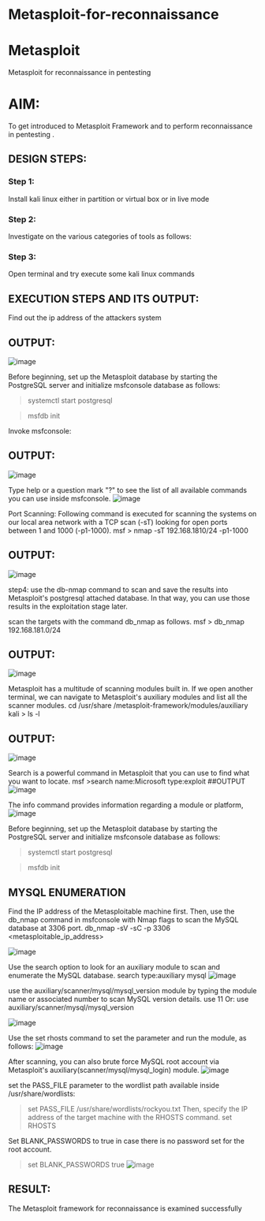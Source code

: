 # Metasploit-for-reconnaissance
# Metasploit
Metasploit for reconnaissance in pentesting

# AIM:

To get introduced to Metasploit Framework and to  perform reconnaissance  in pentesting .

## DESIGN STEPS:

### Step 1:

Install kali linux either in partition or virtual box or in live mode

### Step 2:

Investigate on the various categories of tools as follows:

### Step 3:

Open terminal and try execute some kali linux commands

## EXECUTION STEPS AND ITS OUTPUT:

Find out the ip address of the attackers system
## OUTPUT:
![image](https://github.com/CodesWithRobi/EH-Metasploit-for-reconnaissance/assets/130537166/5dd48b5e-cb4d-4222-8251-4c1ce5cc66bd)


Before beginning, set up the Metasploit database by starting the PostgreSQL server and initialize msfconsole database as follows:
> systemctl start postgresql

> msfdb init

Invoke msfconsole:
## OUTPUT:
![image](https://github.com/CodesWithRobi/EH-Metasploit-for-reconnaissance/assets/130537166/42369811-2f46-4ab2-adae-441ebee35f47)




Type help or a question mark "?" to see the list of all available commands you can use inside msfconsole.
![image](https://github.com/CodesWithRobi/EH-Metasploit-for-reconnaissance/assets/130537166/17c367ef-e4dd-4998-8da1-a3fe516406ca)


Port Scanning:
Following command is executed for scanning the systems on our local area network with a TCP scan (-sT) looking for open ports between 1 and 1000 (-p1-1000).
msf >  nmap -sT 192.168.1810/24 -p1-1000
## OUTPUT:
![image](https://github.com/CodesWithRobi/EH-Metasploit-for-reconnaissance/assets/130537166/e896bbf5-edbf-4809-9eae-dfdfcf45bacf)

step4:
use the db-nmap command to scan and save the results into Metasploit's postgresql attached database. In that way, you can use those results in the exploitation stage later.

scan the targets with the command db_nmap as follows.
msf > db_nmap 192.168.181.0/24
## OUTPUT:
![image](https://github.com/CodesWithRobi/EH-Metasploit-for-reconnaissance/assets/130537166/55568150-1887-4aba-9e9c-e3883437f582)

Metasploit has a multitude of scanning modules built in. If we open another terminal, we can navigate to Metasploit's auxiliary modules and list all the scanner modules.
cd /usr/share /metasploit-framework/modules/auxiliary
kali > ls -l
## OUTPUT:

![image](https://github.com/CodesWithRobi/EH-Metasploit-for-reconnaissance/assets/130537166/4c30bee3-fd41-4116-b3b5-5a2e33caf308)

Search is a powerful command in Metasploit that you can use to find what you want to locate. 
msf >search name:Microsoft type:exploit
##OUTPUT
![image](https://github.com/CodesWithRobi/EH-Metasploit-for-reconnaissance/assets/130537166/6b71f6b9-b46d-4374-a9bd-21868b9faffc)



The info command provides information regarding a module or platform,
![image](https://github.com/CodesWithRobi/EH-Metasploit-for-reconnaissance/assets/130537166/21496da5-fef2-42d8-b5b7-e7e926c1ccc3)

Before beginning, set up the Metasploit database by starting the PostgreSQL server and initialize msfconsole database as follows:
> systemctl start postgresql

> msfdb init

## MYSQL ENUMERATION
Find the IP address of the Metasploitable machine first. Then, use the db_nmap command in msfconsole with Nmap flags to scan the MySQL database at 3306 port.
db_nmap -sV -sC -p 3306 <metasploitable_ip_address>

![image](https://github.com/CodesWithRobi/EH-Metasploit-for-reconnaissance/assets/130537166/9f998219-a2ae-4dbc-8c97-0ab720f38b24)



Use the search option to look for an auxiliary module to scan and enumerate the MySQL database.
search type:auxiliary mysql
![image](https://github.com/CodesWithRobi/EH-Metasploit-for-reconnaissance/assets/130537166/24f85f8d-f911-4951-8bcf-4733c754c982)


use the auxiliary/scanner/mysql/mysql_version module by typing the module name or associated number to scan MySQL version details.
use 11
Or:
use auxiliary/scanner/mysql/mysql_version

![image](https://github.com/CodesWithRobi/EH-Metasploit-for-reconnaissance/assets/130537166/f1525598-74e1-4bed-8b42-ce0161a3a9b9)


Use the set rhosts command to set the parameter and run the module, as follows:
![image](https://github.com/CodesWithRobi/EH-Metasploit-for-reconnaissance/assets/130537166/4282f715-91f9-48a5-8a18-4ab4d687e4cf)


After scanning, you can also brute force MySQL root account via Metasploit's auxiliary(scanner/mysql/mysql_login) module.
![image](https://github.com/CodesWithRobi/EH-Metasploit-for-reconnaissance/assets/130537166/12bbbb4f-c3ca-44e5-8016-cbf94c421902)


set the PASS_FILE parameter to the wordlist path available inside /usr/share/wordlists:
> set PASS_FILE /usr/share/wordlists/rockyou.txt
Then, specify the IP address of the target machine with the RHOSTS command.
> set RHOSTS <metasploitable-ip-address>

Set BLANK_PASSWORDS to true in case there is no password set for the root account.
>set BLANK_PASSWORDS true
![image](https://github.com/CodesWithRobi/EH-Metasploit-for-reconnaissance/assets/130537166/6695fce9-029d-4321-b5cf-026f1fe618b3)


## RESULT:
The Metasploit framework for reconnaissance is  examined successfully
